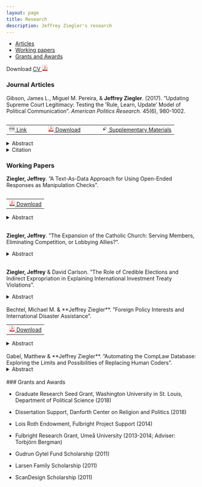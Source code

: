 ```yaml
---
layout: page
title: Research
description: Jeffrey Ziegler's research
---
```


<div class="navbar">
    <div class="navbar-inner">
        <ul class="nav">
            <li><a href="#articles">Articles</a></li>
            <li><a href="#workingPapers">Working papers</a></li>
            <li><a href="#grants">Grants and Awards</a></li>
        </ul>
    </div>
</div>

Download <a href="https://www.dropbox.com/s/rknu9o58ek8nh38/JeffZiegler_Public_CV.pdf?dl=0" target="_blank">	CV <img src="icons16/pdf-icon.png" alt="hi" class="inline"/> </a>

### <a name="articles"></a>Journal Articles

Gibson, James L., Miguel M. Pereira, & **Jeffrey Ziegler**. (2017). ”Updating Supreme Court Legitimacy: Testing
the ’Rule, Learn, Update’ Model of Political Communication”. *American Politics Research*. 45(6), 980-1002.

<table align="left">
  <tr><td><a href="http://journals.sagepub.com/doi/full/10.1177/1532673X17702353" target="_blank"> <img src="icons16/html-icon.png" alt="hi" class="inline"/> Link </a></td>
	  <td></td>	  <td></td>  <td></td>
	<td><a href="https://www.dropbox.com/s/1wq07kzo494s3pt/Gibson%2C%20Pereira%2C%20and%20Ziegler%202017.pdf?dl=0" target="_blank"> <img src="icons16/pdf-icon.png" alt="hi" class="inline"/> Download</a></td>
	  <td></td>	  <td></td>  <td></td>
	<td><a href="https://www.dropbox.com/s/gh0l4evmnd3xlj2/Appendix_Gibson%2C%20Pereira%2C%20and%20Ziegler%202017.pdf?dl=0" target="_blank"> <img src="icons16/supp-icon.png" alt="hi" class="inline"/> Supplementary Materials</a></td></tr>
</table><br/>

<details><summary> Abstract </summary>
<p>
<br/>
One of the more important innovations in the study of how citizens assess the U.S. Supreme Court is the ideological updating model, which assumes that citizens grant legitimacy to the institution according to the perceived distance between themselves and the Court on a unidimensional ideological (liberal–conservative) continuum. Under this model, citizens are also said to update this calculation with every new salient Supreme Court decision. The model’s requirements, however, do not seem to square with the long-established view that Americans are largely innocent of ideology. Here, we conduct an audit of the model’s mechanisms using a series of empirical tests applied to a nationally representative sample. Our general conclusion is that the ideological updating model, especially when supplemented with the requirement that citizens must become aware of Court decisions, simply does not square with the realities of American politics. Students of Supreme Court legitimacy may therefore want to search for other theories of legitimacy updating.
<br/>
</p>
</details>

<details><summary> Citation </summary>
<p>
<br/>
<pre>
@article{bibGibsonPereiraZiegler2017,
  title={Updating Supreme Court Legitimacy: Testing the “Rule, Learn, Update” Model of Political Communication},
  author={Gibson, James L. and Pereira, Miguel M. and Ziegler, Jeffrey},
  journal={American Politics Research},
  volume={45},
  number={6},
  pages={980--1002},
  year={2017},
}
</pre>
</p><br/>
</details>

### <a name="workingPapers"></a>Working Papers

**Ziegler, Jeffrey**. ”A Text-As-Data Approach for Using Open-Ended Responses as Manipulation Checks". 

<table align="left">
  <tr>
	<td><a href="https://osf.io/preprints/socarxiv/ztgpm/" target="_blank"> <img src="icons16/pdf-icon.png" alt="hi" class="inline"/> Download</a></td></tr>
</table><br/>

<details><summary> Abstract </summary>
<br/><p>
Remote workers hired to complete online surveys and experiments may be inattentive, which can hinder researchers’ ability to draw substantive or causal inferences. As such, many practitioners include multiple factual or informational closed-ended manipulation checks to identify low-attention respondents. However, closed-ended manipulation checks are either correct or incorrect, which allows participants to more easily guess and it reduces the potential variation in attention between respondents. In response to these shortcomings, I develop an automatic and standardized methodology to measure attention that relies on the text, either written or transcribed from audio, that respondents provide in an open-ended manipulation check. There are multiple benefits of this approach. First, it reduces the reliance on subjective, paid humans to analyze open-ended responses. Second, it provides a continuous measure of attention, which allows for greater variation between respondents. Additionally, I outline guidelines to diagnose the impact of inattentive workers, including how to re-estimate the overall results varying which respondents are down-weighted in the sample based on attention, as well as how to assess the average treatment effect of those respondents that likely received the treatment. I also provide easy-to-use software in R to implement these suggestions for open-ended manipulation checks.
</p><br/>
</details>
<br/>	

**Ziegler, Jeffrey**. ”The Expansion of the Catholic Church: Serving Members, Eliminating Competition, or Lobbying Allies?”.

<details><summary> Abstract </summary>
<br/><p>
Religious organizations that pursue a political agenda must coordinate the demands of existing members, and compete against rival religious groups for supporters and political influence. There is not, however, a precise explanation for how and when religious organizations globally expand given these competing objectives. I theorize that religious organizations, as interest or non-governmental organizations, do protect against competing denominations and service current followers, but they primarily expand their organizational capacity to target legislators when a government is a political ally. I test this prediction using original data of over 2,300 changes within the Catholic Church’s diocese hierarchy from 1900 to 2010. The results show that the Church is more likely to invest resources in a country when the government is a political ally. Importantly, the Church does not divert existing resources from members, or when there are greater numbers of Pentecostal and Evangelical supporters. The findings help illustrate the constraints and priorities that religious groups face in expanding their international political reach.
</p><br/>
</details>
<br/>

**Ziegler, Jeffrey** & David Carlson. ”The Role of Credible Elections and Indirect Expropriation in Explaining International Investment Treaty Violations”.

<details><summary> Abstract </summary>
<br/><p>
Democracies are thought to violate treaties less frequently than non-democracies, yet democracies violate bilateral investment treaties (BITs) more often. Though democratic governments may intend to meet their international obligations, and though democratic institutions provide greater political constraints to encourage compliance, investment agreements may conflict with the goal of maintaining domestic public support. Specifically, we argue that credible elections create strong incentives for governments to side with domestic voters over foreign business interests, and to pass legislation that violates investment agreements. We use a data set of BIT violation complaints that better captures potential indirect expropriation to confirm prior findings that show a difference in violations by regime type. Importantly, however, governments are only more likely to violate BITs as credible elections approach. The results suggest that the ability of voters to sanction leaders is an important mechanism that incentivizes governments to potentially violate investment treaties through indirect expropriation.
</p><br/>
</details>
<br/>
Bechtel, Michael M. & **Jeffrey Ziegler**. ”Foreign Policy Interests and International Disaster Assistance”.

<table align="left">
  <tr>
	<td><a href="https://papers.ssrn.com/sol3/papers.cfm?abstract_id=3472528" target="_blank"> <img src="icons16/pdf-icon.png" alt="hi" class="inline"/> Download</a></td></tr>
</table><br/>

<details><summary> Abstract </summary>
<br/><p>
How does international financial assistance reflect strategic political interests? The "buying influence" argument predicts that countries provide more support to governments that pursue antithetical foreign policy objectives to induce favorable policy shifts. However, such efforts seem unlikely to persuade highly antithetical governments to engage in drastic policy changes and may not be necessary if a
recipient country already pursues compatible foreign policies. We analyze international responses to natural disasters using data for 203 countries from 2000 to 2014 and find that donors provide more relief to countries whose foreign policies are moderately aligned. We also explore donors' delivery tactics and find that the probability of providing disaster assistance directly to the recipient country's government is more likely as political affinity with the donor country increases. Overall, the relationships between foreign policy interests and international assistance seem more consistent with a political efficiency logic than with the standard buying influence argument.
</p><br/>
</details>
<br/>
Gabel, Matthew & **Jeffrey Ziegler**. ”Automating the CompLaw Database: Exploring the Limits and Possibilities of Replacing Human Coders”.

<details><summary> Abstract </summary>
<br/><p>
The CompLaw database provides a common coding template for describing the context and outcomes of constitutional review across courts and time. In a pilot project, Carrubba et al. (2015) show the template is reasonably successful for systematically coding the relevant information of constitutional rulings for 48 courts for one year (2003). However, the coding template relies on human coding, which severely limits its expansion. In this paper, we evaluate the potential for populating the CompLaw database through an automated process based on the publications of the courts. Automation faces a variety of hurdles related to the formatting of documents and the language used. As a test case, we examine the French Constitutional Council which has rulings and supporting documents available electronically for a long time-series and with some potentially challenging features related to variation in the format/type of rulings (e.g., <i>ex ante</i> vs. <i>ex post</i> review). The goal of the exercise is to learn how much of the coding can be accomplished through automation. And, where automation cannot directly identify the correct information needed to complete the database, we define an algorithm that can isolate the relevant text that a human coder would need to complete the coding. 
</p><br/>
</details>
<br/>
### <a name="grants"></a>Grants and Awards

- Graduate Research Seed Grant, Washington University in St. Louis, Department of Political Science (2018)

- Dissertation Support, Danforth Center on Religion and Politics (2018)

- Lois Roth Endowment, Fulbright Project Support (2014)

- Fulbright Research Grant, Umeå University (2013-2014; Adviser: Torbjörn Bergman)

- Gudrun Gytel Fund Scholarship (2011)

- Larsen Family Scholarship (2011)

- ScanDesign Scholarship (2011)
